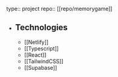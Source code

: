 type:: project
repo:: [[repo/memorygame]]

- ## Technologies
	- [[Netlify]]
	- [[Typescript]]
	- [[React]]
	- [[TailwindCSS]]
	- [[Supabase]]